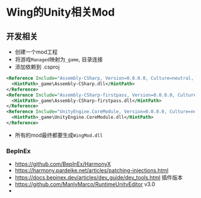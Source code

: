 # Wing的Unity相关Mod


## 开发相关
* 创建一个mod工程
* 将游戏`Managed`映射为`_game`, 目录连接
* 添加依赖到 .csproj
```xml
<Reference Include="Assembly-CSharp, Version=0.0.0.0, Culture=neutral, PublicKeyToken=null">
  <HintPath>_game\Assembly-CSharp.dll</HintPath>
</Reference>
<Reference Include="Assembly-CSharp-firstpass, Version=0.0.0.0, Culture=neutral, PublicKeyToken=null">
  <HintPath>_game\Assembly-CSharp-firstpass.dll</HintPath>
</Reference>
<Reference Include="UnityEngine.CoreModule, Version=0.0.0.0, Culture=neutral, PublicKeyToken=null">
  <HintPath>_game\UnityEngine.CoreModule.dll</HintPath>
</Reference>
 ```
* 所有的mod最终都要生成`WingMod.dll`

### BepInEx
* https://github.com/BepInEx/HarmonyX
* https://harmony.pardeike.net/articles/patching-injections.html
* https://docs.bepinex.dev/articles/dev_guide/dev_tools.html
插件版本
* https://github.com/ManlyMarco/RuntimeUnityEditor v3.0
* 